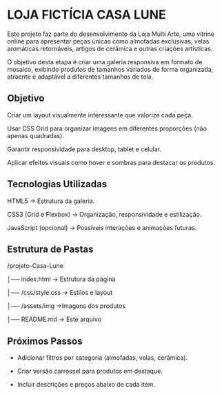 # LOJA FICTÍCIA CASA LUNE

Este projeto faz parte do desenvolvimento da Loja Multi Arte, uma vitrine online para apresentar peças únicas como almofadas exclusivas, velas aromáticas retornáveis, artigos de cerâmica e outras criações artísticas.

O objetivo desta etapa é criar uma galeria responsiva em formato de mosaico, exibindo produtos de tamanhos variados de forma organizada, atraente e adaptável a diferentes tamanhos de tela.

## Objetivo

Criar um layout visualmente interessante que valorize cada peça.

Usar CSS Grid para organizar imagens em diferentes proporções (não apenas quadradas).

Garantir responsividade para desktop, tablet e celular.

Aplicar efeitos visuais como hover e sombras para destacar os produtos.

## Tecnologias Utilizadas

HTML5 → Estrutura da galeria.

CSS3 (Grid e Flexbox) → Organização, responsividade e estilização.

JavaScript (opcional) → Possíveis interações e animações futuras.

## Estrutura de Pastas
/projeto-Casa-Lune

│── index.html  → Estrutura da página

│── /css/style.css  → Estilos e layout

│── /assets/img →Imagens dos produtos

│── README.md → Este arquivo

## Próximos Passos

- Adicionar filtros por categoria (almofadas, velas, cerâmica).

- Criar versão carrossel para produtos em destaque.

- Incluir descrições e preços abaixo de cada item.

